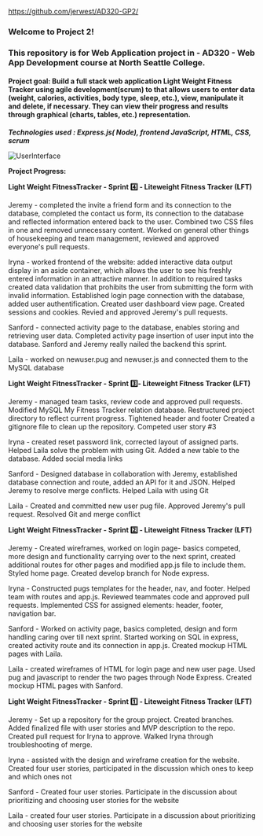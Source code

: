 https://github.com/jerwest/AD320-GP2/
### Welcome to Project 2!

### This repository is for Web Application project in - AD320 - Web App Development course at North Seattle College. 

#### Project goal:  Build a full stack web application Light Weight Fitness Tracker using agile development(scrum) to that allows users to enter data (weight, calories, activities, body type, sleep, etc.), view, manipulate it and delete, if necessary. They can view their progress and results through graphical (charts, tables, etc.) representation.
**_Technologies used : Express.js( Node), frontend JavaScript, HTML, CSS, scrum_**

![UserInterface](https://github.com/jerwest/AD320-GP2/blob/develop/public/images/SS-Act.png?raw=true "Actifity UI.JPG")

**Project Progress:**

**Light Weight FitnessTracker - Sprint :four: - Liteweight Fitness Tracker (LFT)**

Jeremy - completed the invite a friend form and its connection to the database,  completed the contact us form, its connection to the database and reflected information entered back to the user.  Combined two CSS files in one and removed unnecessary content. Worked on general other things of housekeeping and team management, reviewed and approved everyone's pull requests. 

Iryna - worked frontend of the website: added interactive data output display in an aside container, which allows the user to see his freshly entered information in an attractive manner. In addition to required tasks created data validation that prohibits the user from submitting the form with invalid information. Established login page connection with the database, added user authentification.
Created user dashboard view page. Created sessions and cookies. Revied and approved Jeremy's pull requests.

Sanford - connected activity page to the database, enables storing and retrieving user data. Completed activity page insertion of user input into the database. Sanford and Jeremy really nailed the backend this sprint.

Laila - worked on newuser.pug and newuser.js and connected them to the MySQL database

**Light Weight FitnessTracker - Sprint :three:- Liteweight Fitness Tracker (LFT)**

Jeremy - managed team tasks, review code and approved pull requests.  Modified MySQL My Fitness Tracker relation database. Restructured project directory to reflect current progress. Tightened header and footer Created a gitignore file to clean up the repository. Competed user story #3

Iryna - created reset password link,  corrected layout of assigned parts. Helped Laila solve the problem with using Git. Added a new table to the database. Added social media links

Sanford - Designed database in collaboration with Jeremy, established database connection and route, added an API for it and JSON.  Helped Jeremy to resolve merge conflicts. Helped Laila with using Git

Laila - Created and committed new user pug file. Approved Jeremy's pull request. Resolved Git and merge conflict

**Light Weight FitnessTracker - Sprint :two: - Liteweight Fitness Tracker (LFT)**

Jeremy  - Created wireframes, worked on login page- basics competed, more design and functionality carrying over to the next sprint, created additional routes for other pages and modified app.js file to include them. Styled home page. Created develop branch for Node express.

Iryna  - Constructed pugs templates for the header, nav, and footer.  Helped team with routes and app.js. Reviewed teammates code and approved pull requests. Implemented CSS for assigned elements: header, footer, navigation bar.

Sanford - Worked on activity page, basics completed, design and form handling caring over till next sprint. Started working on SQL in express, created activity route and its connection in app.js. Created mockup HTML pages with Laila. 

Laila - created wireframes of HTML for login page and new user page. Used pug and javascript to render the two pages through Node Express. Created mockup HTML pages with Sanford.


**Light Weight FitnessTracker - Sprint :one: - Liteweight Fitness Tracker (LFT)**

Jeremy  - Set up a repository for the group project. Created branches. Added finalized file with user stories and MVP description to the repo. Created pull request for Iryna to approve. Walked Iryna through troubleshooting of merge. 


Iryna - assisted with the design and wireframe creation for the website. Created four user stories, participated in the discussion which ones to keep and which ones not

Sanford - Created four user stories.  Participate in the discussion about prioritizing and choosing user stories for the website

Laila - created four user stories. Participate in a discussion about prioritizing and choosing user stories for the website



